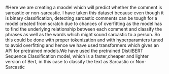 #Here we are creating a maodel which will predict whether the comment is sarcastic or non-sarcastic. I have taken this dataset because even though it is binary classification, detecting sarcastic comments can be tough for a model created from scratch due to chances of overfitting as the model has to find the underlying relationship between each comment and classify the phrases as well as the words which might sound sarcastic to a person. So this could be done with proper tokenization and with hyperparamters tuned to avoid overfitting and hence we  have used transformers which gives an API for pretrained models.We have used the pretrained DistilBERT Sequence Classification model, which is a faster,cheaper and lighter version of Bert, in this case to classify the text as Sarcastic or Non-Sarcastic

